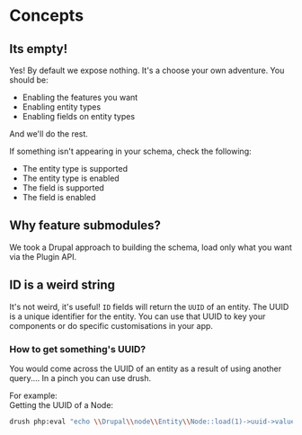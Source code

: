# Concepts

## Its empty!

Yes! By default we expose nothing. It's a choose your own adventure. You should be:

- Enabling the features you want
- Enabling entity types
- Enabling fields on entity types

And we'll do the rest.

If something isn't appearing in your schema, check the following:

- The entity type is supported
- The entity type is enabled
- The field is supported
- The field is enabled

## Why feature submodules?

We took a Drupal approach to building the schema, load only what you want via the Plugin API.

## ID is a weird string

It's not weird, it's useful! `ID` fields will return the `UUID` of an entity. The UUID is a unique identifier for the entity. You can use that UUID to key your components or do specific customisations in your app.

### How to get something's UUID?

You would come across the UUID of an entity as a result of using another query.... In a pinch you can use drush.

For example: \
Getting the UUID of a Node:

```bash
drush php:eval "echo \\Drupal\\node\\Entity\\Node::load(1)->uuid->value . PHP_EOL;"
```
